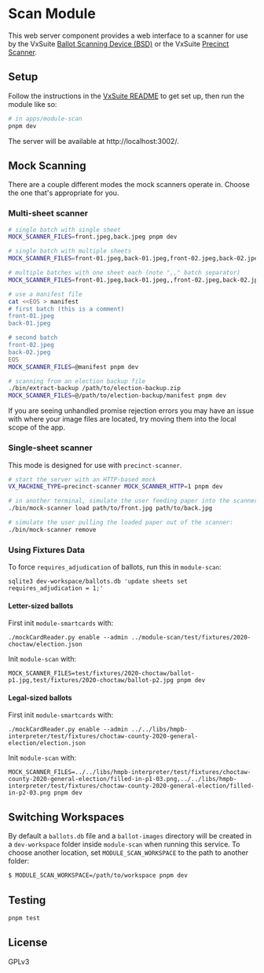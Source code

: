# Scan Module

This web server component provides a web interface to a scanner for use by the
VxSuite [Ballot Scanning Device (BSD)](../bsd) or the VxSuite
[Precinct Scanner](../precinct-scanner).

## Setup

Follow the instructions in the [VxSuite README](../../README.md) to get set up,
then run the module like so:

```sh
# in apps/module-scan
pnpm dev
```

The server will be available at http://localhost:3002/.

## Mock Scanning

There are a couple different modes the mock scanners operate in. Choose the one
that's appropriate for you.

### Multi-sheet scanner

```sh
# single batch with single sheet
MOCK_SCANNER_FILES=front.jpeg,back.jpeg pnpm dev

# single batch with multiple sheets
MOCK_SCANNER_FILES=front-01.jpeg,back-01.jpeg,front-02.jpeg,back-02.jpeg pnpm dev

# multiple batches with one sheet each (note ",," batch separator)
MOCK_SCANNER_FILES=front-01.jpeg,back-01.jpeg,,front-02.jpeg,back-02.jpeg pnpm dev

# use a manifest file
cat <<EOS > manifest
# first batch (this is a comment)
front-01.jpeg
back-01.jpeg

# second batch
front-02.jpeg
back-02.jpeg
EOS
MOCK_SCANNER_FILES=@manifest pnpm dev

# scanning from an election backup file
./bin/extract-backup /path/to/election-backup.zip
MOCK_SCANNER_FILES=@/path/to/election-backup/manifest pnpm dev
```

If you are seeing unhandled promise rejection errors you may have an issue with
where your image files are located, try moving them into the local scope of the
app.

### Single-sheet scanner

This mode is designed for use with `precinct-scanner`.

```sh
# start the server with an HTTP-based mock
VX_MACHINE_TYPE=precinct-scanner MOCK_SCANNER_HTTP=1 pnpm dev

# in another terminal, simulate the user feeding paper into the scanner:
./bin/mock-scanner load path/to/front.jpg path/to/back.jpg

# simulate the user pulling the loaded paper out of the scanner:
./bin/mock-scanner remove
```

### Using Fixtures Data

To force `requires_adjudication` of ballots, run this in `module-scan`:

```
sqlite3 dev-workspace/ballots.db 'update sheets set requires_adjudication = 1;'
```

#### Letter-sized ballots

First init `module-smartcards` with:

```
./mockCardReader.py enable --admin ../module-scan/test/fixtures/2020-choctaw/election.json
```

Init `module-scan` with:

```
MOCK_SCANNER_FILES=test/fixtures/2020-choctaw/ballot-p1.jpg,test/fixtures/2020-choctaw/ballot-p2.jpg pnpm dev
```

#### Legal-sized ballots

First init `module-smartcards` with:

```
./mockCardReader.py enable --admin ../../libs/hmpb-interpreter/test/fixtures/choctaw-county-2020-general-election/election.json
```

Init `module-scan` with:

```
MOCK_SCANNER_FILES=../../libs/hmpb-interpreter/test/fixtures/choctaw-county-2020-general-election/filled-in-p1-03.png,../../libs/hmpb-interpreter/test/fixtures/choctaw-county-2020-general-election/filled-in-p2-03.png pnpm dev
```

## Switching Workspaces

By default a `ballots.db` file and a `ballot-images` directory will be created
in a `dev-workspace` folder inside `module-scan` when running this service. To
choose another location, set `MODULE_SCAN_WORKSPACE` to the path to another
folder:

```sh
$ MODULE_SCAN_WORKSPACE=/path/to/workspace pnpm dev
```

## Testing

```sh
pnpm test
```

## License

GPLv3
